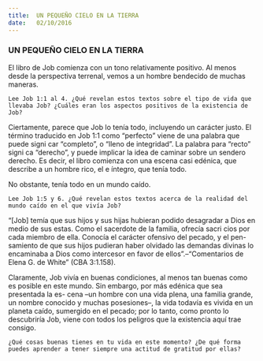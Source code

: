 ```yaml
---
title:  UN PEQUEÑO CIELO EN LA TIERRA
date:   02/10/2016
---
```


### UN PEQUEÑO CIELO EN LA TIERRA

El libro de Job comienza con un tono relativamente positivo. Al menos desde la perspectiva terrenal, vemos a un hombre bendecido de muchas maneras.

```Lee Job 1:1 al 4. ¿Qué revelan estos textos sobre el tipo de vida que llevaba Job? ¿Cuáles eran los aspectos positivos de la existencia de Job?```

Ciertamente, parece que Job lo tenía todo, incluyendo un carácter justo. El término traducido en Job 1:1 como “perfecto” viene de una palabra que puede signi car “completo”, o “lleno de integridad”. La palabra para “recto” signi ca “derecho”, y puede implicar la idea de caminar sobre un sendero derecho. Es decir, el libro comienza con una escena casi edénica, que describe a un hombre rico,  el e íntegro, que tenía todo.

No obstante, tenía todo en un mundo caído.

```Lee Job 1:5 y 6. ¿Qué revelan estos textos acerca de la realidad del mundo caído en el que vivía Job?```

“[Job] temía que sus hijos y sus hijas hubieran podido desagradar a Dios en medio de sus  estas. Como  el sacerdote de la familia, ofrecía sacri cios por cada miembro de ella. Conocía el carácter ofensivo del pecado, y el pen- samiento de que sus hijos pudieran haber olvidado las demandas divinas lo encaminaba a Dios como intercesor en favor de ellos”.–“Comentarios de Elena G. de White” (CBA 3:1.158).

Claramente, Job vivía en buenas condiciones, al menos tan buenas como es posible en este mundo. Sin embargo, por más edénica que sea presentada la es- cena –un hombre con una vida plena, una familia grande, un nombre conocido y muchas posesiones–, la vida todavía es vivida en un planeta caído, sumergido en el pecado; por lo tanto, como pronto lo descubriría Job, viene con todos los peligros que la existencia aquí trae consigo.

```¿Qué cosas buenas tienes en tu vida en este momento? ¿De qué forma puedes aprender a tener siempre una actitud de gratitud por ellas?```